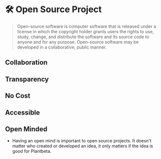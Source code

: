 # 🛠 Open Source Project

> Open-source software is computer software that is released under a license in which the copyright holder grants users the rights to use, study, change, and distribute the software and its source code to anyone and for any purpose. Open-source software may be developed in a collaborative, public manner.

## Collaboration

## Transparency

## No Cost

## Accessible

## Open Minded

- Having an open mind is important to open source projects. It doesn't matter who created or developed an idea, it only matters if the idea is good for Plantbeta.

